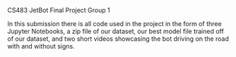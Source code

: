 CS483 JetBot Final Project Group 1

In this submission there is all code used in the project in the form of three Jupyter Notebooks, a zip file of
our dataset, our best model file trained off of our dataset, and two short videos showcasing the bot driving on the road
with and without signs.
